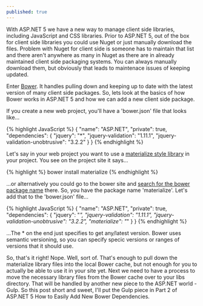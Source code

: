 ```yaml
---
published: true
---
```



With ASP.NET 5 we have a new way to manage client side libraries, including JavaScript and CSS libraries. Prior to ASP.NET 5, out of the box for client side libraries you could use Nuget or just manually download the files. Problem with Nuget for client side is someone has to maintain that list and there aren't anywhere as many in Nuget as there are in already maintained client side packaging systems. You can always manually download them, but obviously that leads to maintenace issues of keeping updated.

Enter [Bower](http://bower.io/). It handles pulling down and keeping up to date with the latest version of many client side packages. So, lets look at the basics of how Bower works in ASP.NET 5 and how we can add a new client side package.

If you create a new web project, you'll have a 'bower.json' file that looks like...

{% highlight JavaScript %}
{
  "name": "ASP.NET",
  "private": true,
  "dependencies": {
    "jquery": "*",
    "jquery-validation": "1.11.1",
    "jquery-validation-unobtrusive": "3.2.2"
  }
}
{% endhighlight %}

Let's say in your web project you want to use a [materialize style library](http://materializecss.com/getting-started.html) in your project. You see on the project site it says...

{% highlight %}
bower install materialize
{% endhighlight %}

...or alternatively you could go to the bower site and [search for the bower package name](http://bower.io/search/) there. So, you have the package name 'materialize'. Let's add that to the 'bower.json' file...

{% highlight JavaScript %}
{
  "name": "ASP.NET",
  "private": true,
  "dependencies": {
    "jquery": "*",
    "jquery-validation": "1.11.1",
    "jquery-validation-unobtrusive": "3.2.2",
    "materialize": "*"
  }
}
{% endhighlight %}

...The * on the end just specifies to get any/latest version. Bower uses semantic versioning, so you can specify specic versions or ranges of versions that it should use.

So, that's it right! Nope. Well, sort of. That's enough to pull down the materialize library files into the local Bower cache, but not enough for you to actually be able to use it in your site yet. Next we need to have a process to move the necessary library files from the Bower cache over to your libs directory. That will be handled by another new piece to the ASP.NET world - Gulp. So this post short and sweet, I'll put the Gulp piece in Part 2 of ASP.NET 5 How to Easily Add New Bower Dependencies.
